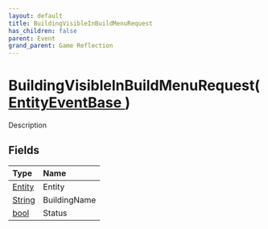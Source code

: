 ```yaml
---
layout: default
title: BuildingVisibleInBuildMenuRequest
has_children: false
parent: Event
grand_parent: Game Reflection
---
```

# BuildingVisibleInBuildMenuRequest( [ EntityEventBase ](/riftbreaker-wiki/docs/game-reflection/events/entity_event_base/) )
Description 

## Fields

| Type | Name |
|:----------|:--------------|
| [Entity](/riftbreaker-wiki/docs/game-reflection/classes/entity/) | Entity |
| [String](/riftbreaker-wiki/docs/game-reflection/components/string/) | BuildingName |
| [bool](/riftbreaker-wiki/docs/game-reflection/components/bool/) | Status |


